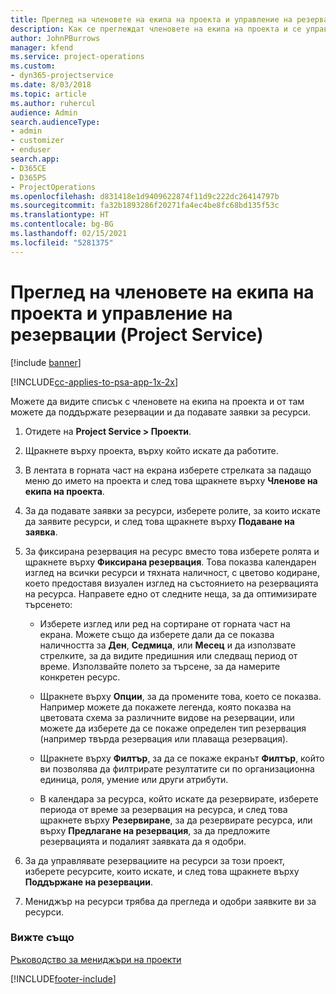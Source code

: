 ```yaml
---
title: Преглед на членовете на екипа на проекта и управление на резервации
description: Как се преглеждат членовете на екипа на проекта и се управляват резервации в Project Service
author: JohnPBurrows
manager: kfend
ms.service: project-operations
ms.custom:
- dyn365-projectservice
ms.date: 8/03/2018
ms.topic: article
ms.author: ruhercul
audience: Admin
search.audienceType:
- admin
- customizer
- enduser
search.app:
- D365CE
- D365PS
- ProjectOperations
ms.openlocfilehash: d831418e1d9409622874f11d9c222dc26414797b
ms.sourcegitcommit: fa32b1893286f20271fa4ec4be8fc68bd135f53c
ms.translationtype: HT
ms.contentlocale: bg-BG
ms.lasthandoff: 02/15/2021
ms.locfileid: "5281375"
---
```

# <a name="view-project-team-members-and-manage-bookings-project-service"></a>Преглед на членовете на екипа на проекта и управление на резервации (Project Service)

[!include [banner](../includes/psa-now-project-operations.md)]

[!INCLUDE[cc-applies-to-psa-app-1x-2x](../includes/cc-applies-to-psa-app-1x-2x.md)]

Можете да видите списък с членовете на екипа на проекта и от там можете да поддържате резервации и да подавате заявки за ресурси.  
  
1.  Отидете на **Project Service > Проекти**.  
  
2.  Щракнете върху проекта, върху който искате да работите.  
  
3.  В лентата в горната част на екрана изберете стрелката за падащо меню до името на проекта и след това щракнете върху **Членове на екипа на проекта**.  
  
4.  За да подавате заявки за ресурси, изберете ролите, за които искате да заявите ресурси, и след това щракнете върху **Подаване на заявка**.  
  
5.  За фиксирана резервация на ресурс вместо това изберете ролята и щракнете върху **Фиксирана резервация**. Това показва календарен изглед на всички ресурси и тяхната наличност, с цветово кодиране, което предоставя визуален изглед на състоянието на резервацията на ресурса. Направете едно от следните неща, за да оптимизирате търсенето:  
  
    -   Изберете изглед или ред на сортиране от горната част на екрана. Можете също да изберете дали да се показва наличността за **Ден**, **Седмица**, или **Месец** и да използвате стрелките, за да видите предишния или следващ период от време. Използвайте полето за търсене, за да намерите конкретен ресурс.  
  
    -   Щракнете върху **Опции**, за да промените това, което се показва. Например можете да покажете легенда, която показва на цветовата схема за различните видове на резервации, или можете да изберете да се покаже определен тип резервация (например твърда резервация или плаваща резервация).  
  
    -   Щракнете върху **Филтър**, за да се покаже екранът **Филтър**, който ви позволява да филтрирате резултатите си по организационна единица, роля, умение или други атрибути.  
  
    -   В календара за ресурса, който искате да резервирате, изберете периода от време за резервация на ресурса, и след това щракнете върху **Резервиране**, за да резервирате ресурса, или върху **Предлагане на резервация**, за да предложите резервацията и подалият заявката да я одобри.  
  
6.  За да управлявате резервациите на ресурси за този проект, изберете ресурсите, които искате, и след това щракнете върху **Поддържане на резервации**.  
  
7.  Мениджър на ресурси трябва да прегледа и одобри заявките ви за ресурси.  
  
### <a name="see-also"></a>Вижте също  
 [Ръководство за мениджъри на проекти](../psa/project-manager-guide.md)


[!INCLUDE[footer-include](../includes/footer-banner.md)]